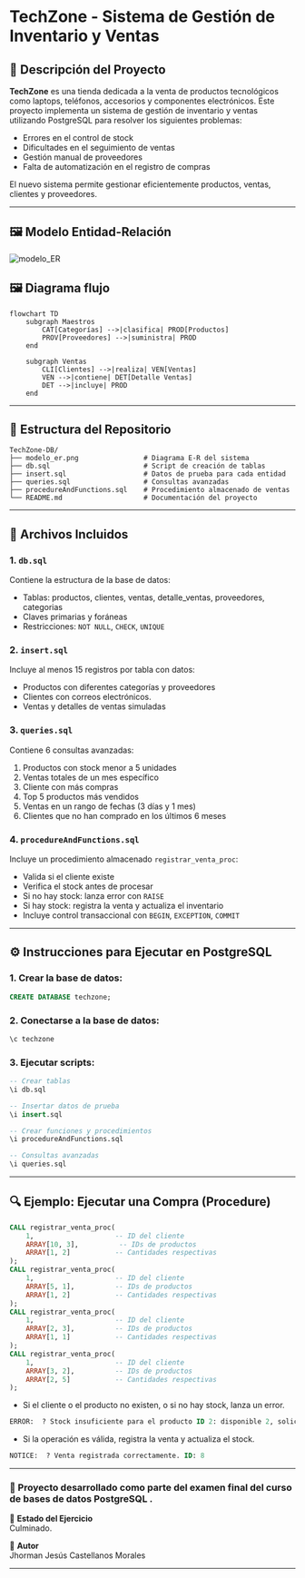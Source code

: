 # TechZone - Sistema de Gestión de Inventario y Ventas

## 📄 Descripción del Proyecto

**TechZone** es una tienda dedicada a la venta de productos tecnológicos como laptops, teléfonos, accesorios y componentes electrónicos. Este proyecto implementa un sistema de gestión de inventario y ventas utilizando PostgreSQL para resolver los siguientes problemas:

- Errores en el control de stock
- Dificultades en el seguimiento de ventas
- Gestión manual de proveedores
- Falta de automatización en el registro de compras

El nuevo sistema permite gestionar eficientemente productos, ventas, clientes y proveedores.

---

## 🖼️ Modelo Entidad-Relación
![modelo_ER](https://github.com/user-attachments/assets/6ff2d76e-822d-47d3-b33b-83ce418de479)

## 🖼️ Diagrama flujo

```mermaid
flowchart TD
    subgraph Maestros
        CAT[Categorías] -->|clasifica| PROD[Productos]
        PROV[Proveedores] -->|suministra| PROD
    end

    subgraph Ventas
        CLI[Clientes] -->|realiza| VEN[Ventas]
        VEN -->|contiene| DET[Detalle Ventas]
        DET -->|incluye| PROD
    end
```
---

## 📁 Estructura del Repositorio
```
TechZone-DB/
├── modelo_er.png                # Diagrama E-R del sistema
├── db.sql                       # Script de creación de tablas
├── insert.sql                   # Datos de prueba para cada entidad
├── queries.sql                  # Consultas avanzadas
├── procedureAndFunctions.sql    # Procedimiento almacenado de ventas
└── README.md                    # Documentación del proyecto
```

---

## 📃 Archivos Incluidos

### 1. `db.sql`
Contiene la estructura de la base de datos:
- Tablas: productos, clientes, ventas, detalle_ventas, proveedores, categorias
- Claves primarias y foráneas
- Restricciones: `NOT NULL`, `CHECK`, `UNIQUE`

### 2. `insert.sql`
Incluye al menos 15 registros por tabla con datos:
- Productos con diferentes categorías y proveedores
- Clientes con correos electrónicos.
- Ventas y detalles de ventas simuladas

### 3. `queries.sql`
Contiene 6 consultas avanzadas:
1. Productos con stock menor a 5 unidades
2. Ventas totales de un mes específico
3. Cliente con más compras
4. Top 5 productos más vendidos
5. Ventas en un rango de fechas (3 días y 1 mes)
6. Clientes que no han comprado en los últimos 6 meses

### 4. `procedureAndFunctions.sql`
Incluye un procedimiento almacenado `registrar_venta_proc`:
- Valida si el cliente existe
- Verifica el stock antes de procesar
- Si no hay stock: lanza error con `RAISE`
- Si hay stock: registra la venta y actualiza el inventario
- Incluye control transaccional con `BEGIN`, `EXCEPTION`, `COMMIT`

---

## ⚙️ Instrucciones para Ejecutar en PostgreSQL

### 1. Crear la base de datos:
```sql
CREATE DATABASE techzone;
```

### 2. Conectarse a la base de datos:
```sql
\c techzone
```

### 3. Ejecutar scripts:
```sql
-- Crear tablas
\i db.sql

-- Insertar datos de prueba
\i insert.sql

-- Crear funciones y procedimientos
\i procedureAndFunctions.sql

-- Consultas avanzadas
\i queries.sql
```

---

## 🔍 Ejemplo: Ejecutar una Compra (Procedure)
```sql
CALL registrar_venta_proc(
    1,                    -- ID del cliente
    ARRAY[10, 3],          -- IDs de productos
    ARRAY[1, 2]           -- Cantidades respectivas
);
CALL registrar_venta_proc(
    1,                    -- ID del cliente
    ARRAY[5, 1],          -- IDs de productos
    ARRAY[1, 2]           -- Cantidades respectivas
);
CALL registrar_venta_proc(
    1,                    -- ID del cliente
    ARRAY[2, 3],          -- IDs de productos
    ARRAY[1, 1]           -- Cantidades respectivas
);
CALL registrar_venta_proc(
    1,                    -- ID del cliente
    ARRAY[3, 2],          -- IDs de productos
    ARRAY[2, 5]           -- Cantidades respectivas
);
```
- Si el cliente o el producto no existen, o si no hay stock, lanza un error.
```sql
ERROR:  ? Stock insuficiente para el producto ID 2: disponible 2, solicitado 5.
```
- Si la operación es válida, registra la venta y actualiza el stock.
```sql
NOTICE:  ? Venta registrada correctamente. ID: 8
```
---

### 🌟 Proyecto desarrollado como parte del examen final del curso de bases de datos PostgreSQL .

🚨 **Estado del Ejercicio**  
Culminado.  

👤 **Autor**  
Jhorman Jesús Castellanos Morales  

---
